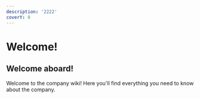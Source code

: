 ```yaml
---
description: '2222'
coverY: 0
---
```


# Welcome!

## Welcome aboard!

Welcome to the company wiki! Here you'll find everything you need to know about the company.

